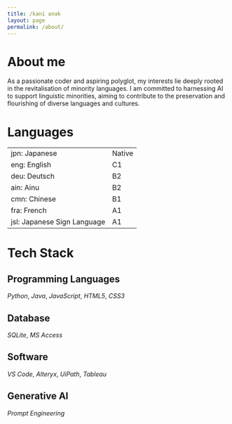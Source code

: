 ```yaml
---
title: /kani anak
layout: page
permalink: /about/
---
```


# About me

As a passionate coder and aspiring polyglot, my interests lie deeply rooted in the revitalisation of minority languages. I am committed to harnessing AI to support linguistic minorities, aiming to contribute to the preservation and flourishing of diverse languages and cultures.

# Languages

<table>
  <tr><td>jpn: Japanese</td><td>Native</td></tr>
  <tr><td>eng: English</td><td>C1</td></tr>
  <tr><td>deu: Deutsch</td><td>B2</td></tr>
  <tr><td>ain: Ainu</td><td>B2</td></tr>
  <tr><td>cmn: Chinese</td><td>B1</td></tr>
  <tr><td>fra: French</td><td>A1</td></tr>
  <tr><td>jsl: Japanese Sign Language</td><td>A1</td></tr>
</table>

# Tech Stack

## Programming Languages

_Python_, _Java_, _JavaScript_, _HTML5_, _CSS3_

## Database

_SQLite_, _MS Access_

## Software

_VS Code_, _Alteryx_, _UiPath_, _Tableau_

## Generative AI

_Prompt Engineering_
